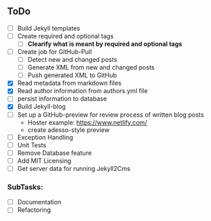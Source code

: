 ## ToDo

- [ ] Build Jekyll templates
- [ ] Create required and optional tags
   - [ ] **Clearify what is meant by required and optional tags**
- [ ] Create job for GitHub-Pull
  - [ ] Detect new and changed posts
  - [ ] Generate XML from new and changed posts
  - [ ] Push generated XML to GitHub
- [x] Read metadata from markdown files
- [x] Read author information from authors.yml file
- [ ] persist information to database
- [x] Build Jekyll-blog 
- [ ] Set up a GitHub-preview for review process of written blog posts
  - Hoster example: https://www.netlify.com/
  - create adesso-style preview
- [ ] Exception Handling
- [ ] Unit Tests
- [ ] Remove Database feature
- [ ] Add MIT Licensing
- [ ] Get server data for running Jekyll2Cms
  
### SubTasks:
- [ ] Documentation
- [ ] Refactoring
